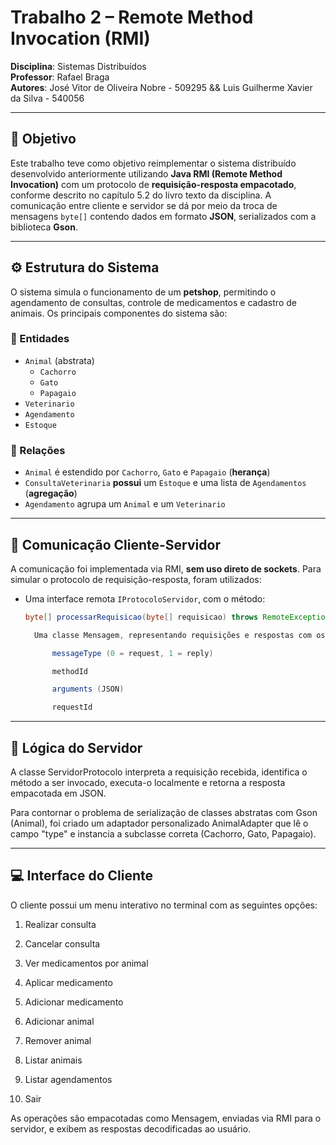 # Trabalho 2 – Remote Method Invocation (RMI)

**Disciplina**: Sistemas Distribuídos  
**Professor**: Rafael Braga  
**Autores**: José Vitor de Oliveira Nobre - 509295 && Luis Guilherme Xavier da Silva - 540056

---

## 🎯 Objetivo

Este trabalho teve como objetivo reimplementar o sistema distribuído desenvolvido anteriormente utilizando **Java RMI (Remote Method Invocation)** com um protocolo de **requisição-resposta empacotado**, conforme descrito no capítulo 5.2 do livro texto da disciplina. A comunicação entre cliente e servidor se dá por meio da troca de mensagens `byte[]` contendo dados em formato **JSON**, serializados com a biblioteca **Gson**.

---

## ⚙️ Estrutura do Sistema

O sistema simula o funcionamento de um **petshop**, permitindo o agendamento de consultas, controle de medicamentos e cadastro de animais. Os principais componentes do sistema são:

### 🧱 Entidades

- `Animal` (abstrata)
  - `Cachorro`
  - `Gato`
  - `Papagaio`
- `Veterinario`
- `Agendamento`
- `Estoque`

### 🔁 Relações

- `Animal` é estendido por `Cachorro`, `Gato` e `Papagaio` (**herança**)
- `ConsultaVeterinaria` **possui** um `Estoque` e uma lista de `Agendamentos` (**agregação**)
- `Agendamento` agrupa um `Animal` e um `Veterinario`

---

## 🔌 Comunicação Cliente-Servidor

A comunicação foi implementada via RMI, **sem uso direto de sockets**. Para simular o protocolo de requisição-resposta, foram utilizados:

- Uma interface remota `IProtocoloServidor`, com o método:
  ```java
  byte[] processarRequisicao(byte[] requisicao) throws RemoteException;

    Uma classe Mensagem, representando requisições e respostas com os seguintes campos:

        messageType (0 = request, 1 = reply)

        methodId

        arguments (JSON)

        requestId

---

## 🧠 Lógica do Servidor

A classe ServidorProtocolo interpreta a requisição recebida, identifica o método a ser invocado, executa-o localmente e retorna a resposta empacotada em JSON.

Para contornar o problema de serialização de classes abstratas com Gson (Animal), foi criado um adaptador personalizado AnimalAdapter que lê o campo "type" e instancia a subclasse correta (Cachorro, Gato, Papagaio).

---

## 💻 Interface do Cliente

O cliente possui um menu interativo no terminal com as seguintes opções:

1. Realizar consulta

2. Cancelar consulta

3. Ver medicamentos por animal

4. Aplicar medicamento

5. Adicionar medicamento

6. Adicionar animal

7. Remover animal

8. Listar animais

9. Listar agendamentos

0. Sair

As operações são empacotadas como Mensagem, enviadas via RMI para o servidor, e exibem as respostas decodificadas ao usuário.
